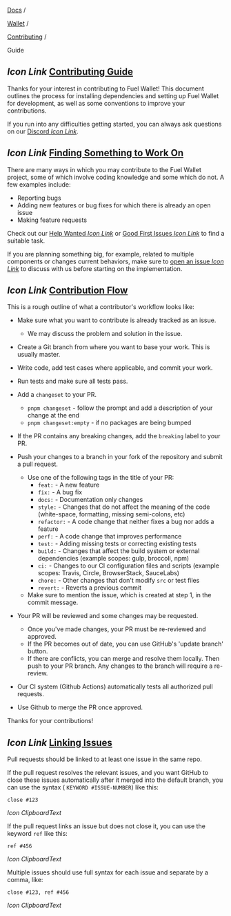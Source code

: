 [Docs](https://docs.fuel.network/) /

[Wallet](https://docs.fuel.network/docs/wallet/) /

[Contributing](https://docs.fuel.network/docs/wallet/contributing/) /

Guide

## _Icon Link_ [Contributing Guide](https://docs.fuel.network/docs/wallet/contributing/guide/\#contributing-guide)

Thanks for your interest in contributing to Fuel Wallet! This document outlines the process for installing dependencies and setting up Fuel Wallet for development, as well as some conventions to improve your contributions.

If you run into any difficulties getting started, you can always ask questions on our [Discord _Icon Link_](https://discord.gg/xfpK4Pe).

## _Icon Link_ [Finding Something to Work On](https://docs.fuel.network/docs/wallet/contributing/guide/\#finding-something-to-work-on)

There are many ways in which you may contribute to the Fuel Wallet project, some of which involve coding knowledge and some which do not. A few examples include:

- Reporting bugs
- Adding new features or bug fixes for which there is already an open issue
- Making feature requests

Check out our [Help Wanted _Icon Link_](https://github.com/FuelLabs/fuels-wallet/issues?q=is%3Aopen+is%3Aissue+label%3A%22help+wanted%22) or [Good First Issues _Icon Link_](https://github.com/FuelLabs/fuels-wallet/issues?q=is%3Aissue+is%3Aopen+label%3A%22good+first+issue%22) to find a suitable task.

If you are planning something big, for example, related to multiple components or changes current behaviors, make sure to [open an issue _Icon Link_](https://github.com/FuelLabs/fuels-wallet/issues/new) to discuss with us before starting on the implementation.

## _Icon Link_ [Contribution Flow](https://docs.fuel.network/docs/wallet/contributing/guide/\#contribution-flow)

This is a rough outline of what a contributor's workflow looks like:

- Make sure what you want to contribute is already tracked as an issue.
  - We may discuss the problem and solution in the issue.
- Create a Git branch from where you want to base your work. This is usually master.
- Write code, add test cases where applicable, and commit your work.
- Run tests and make sure all tests pass.
- Add a `changeset` to your PR.

  - `pnpm changeset` \- follow the prompt and add a description of your change at the end
  - `pnpm changeset:empty` \- if no packages are being bumped
- If the PR contains any breaking changes, add the `breaking` label to your PR.
- Push your changes to a branch in your fork of the repository and submit a pull request.
  - Use one of the following tags in the title of your PR:
    - `feat:` \- A new feature
    - `fix:` \- A bug fix
    - `docs:` \- Documentation only changes
    - `style:` \- Changes that do not affect the meaning of the code (white-space, formatting, missing semi-colons, etc)
    - `refactor:` \- A code change that neither fixes a bug nor adds a feature
    - `perf:` \- A code change that improves performance
    - `test:` \- Adding missing tests or correcting existing tests
    - `build:` \- Changes that affect the build system or external dependencies (example scopes: gulp, broccoli, npm)
    - `ci:` \- Changes to our CI configuration files and scripts (example scopes: Travis, Circle, BrowserStack, SauceLabs)
    - `chore:` \- Other changes that don't modify `src` or test files
    - `revert:` \- Reverts a previous commit
  - Make sure to mention the issue, which is created at step 1, in the commit message.
- Your PR will be reviewed and some changes may be requested.
  - Once you've made changes, your PR must be re-reviewed and approved.
  - If the PR becomes out of date, you can use GitHub's 'update branch' button.
  - If there are conflicts, you can merge and resolve them locally. Then push to your PR branch.
    Any changes to the branch will require a re-review.
- Our CI system (Github Actions) automatically tests all authorized pull requests.
- Use Github to merge the PR once approved.

Thanks for your contributions!

## _Icon Link_ [Linking Issues](https://docs.fuel.network/docs/wallet/contributing/guide/\#linking-issues)

Pull requests should be linked to at least one issue in the same repo.

If the pull request resolves the relevant issues, and you want GitHub to close these issues automatically after it merged into the default branch, you can use the syntax ( `KEYWORD #ISSUE-NUMBER`) like this:

```fuel_Box fuel_Box-idXKMmm-css
close #123
```

_Icon ClipboardText_

If the pull request links an issue but does not close it, you can use the keyword `ref` like this:

```fuel_Box fuel_Box-idXKMmm-css
ref #456
```

_Icon ClipboardText_

Multiple issues should use full syntax for each issue and separate by a comma, like:

```fuel_Box fuel_Box-idXKMmm-css
close #123, ref #456
```

_Icon ClipboardText_